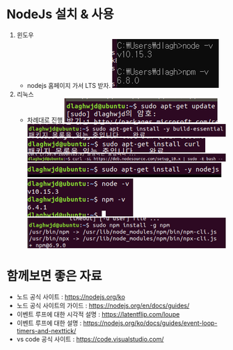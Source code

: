 NodeJs 설치 & 사용 
=================

1. 윈도우 
    - nodejs 홈페이지 가서 LTS 받자.
    ![버전확인](./image/nodeversion.PNG)
2. 리눅스
    - 차례대로 진행
    ![sudo apt-get update](./image/nodeLinux.PNG)
    ![sudo apt-get install -y build-essential](./image/nodeLinux2.PNG)
    ![sudo apt-get install curl](./image/nodeLinux3.PNG)
    ![curl -sL https://deb.nodesource.com/setup_10.x | sudo -E bash --](./image/nodeLinux4.PNG)
    ![sudo apt-get install -y nodejs](./image/nodeLinux5.PNG)
    ![설치 완료!](./image/nodeLinux6.PNG)
    ![npm 버전 업데이트](./image/nodeLinux7.PNG)


함께보면 좋은 자료 
=================

- 노드 공식 사이트 : https://nodejs.org/ko
- 노드 공식 사이트의 가이드 : https://nodejs.org/en/docs/guides/
- 이벤트 루프에 대한 시각적 설명 : https://latentflip.com/loupe
- 이벤트 루프에 대한 설명 : https://nodejs.org/ko/docs/guides/event-loop-timers-and-nexttick/
- vs code 공식 사이트 : https://code.visualstudio.com/